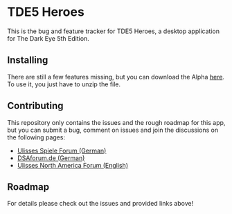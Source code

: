# TDE5 Heroes

This is the bug and feature tracker for TDE5 Heroes, a desktop application for The Dark Eye 5th Edition.

## Installing

There are still a few features missing, but you can download the Alpha [here](http://www.ulisses-ebooks.de/product/209711/DSA5-Heldentool-Alpha). To use it, you just have to unzip the file.

## Contributing

This repository only contains the issues and the rough roadmap for this app, but you can submit a bug, comment on issues and join the discussions on the following pages:

- [Ulisses Spiele Forum (German)](http://www.ulisses-spiele.de/forum/viewtopic.php?f=279&t=11027&sid=3b809e4ee989095f446c223edade0489)
- [DSAforum.de (German)](http://www.dsaforum.de/viewtopic.php?f=162&t=45064)
- [Ulisses North America Forum (English)](http://www.ulisses-us.com/forum/viewtopic.php?f=14&t=953)

## Roadmap

For details please check out the issues and provided links above!

